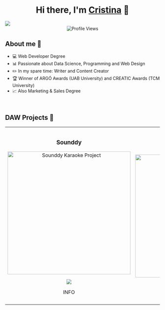 <div align="center">
<h1 align="center">Hi there, I'm <a href="">Cristina</a> 🤍</h1>
</div>
<img src="https://res.cloudinary.com/dlddsebry/image/upload/v1693214159/Cristina_rmfwfw.gif">
<div align="center">
  <img src="https://komarev.com/ghpvc/?username=cristinamateos11&color=ff69b4" alt="Profile Views">
</div>

## About me 🤍
- 💻 Web Developer Degree
- 📊 Passionate about Data Science, Programming and Web Design
- ✏️ In my spare time: Writer and Content Creator
- 🏆 Winner of ARGÓ Awards (UAB University) and CREATIC Awards (TCM University)
- 📈 Also Marketing & Sales Degree
<br>

## DAW Projects 🤍
<table>
<tr>
<td width="50%">
<h3 align="center">Sounddy</h3>
<div align="center">
<a href="https://github.com/cristinamateos11/Sounddy_Karaoke_M12" target="_blank">
  <img src="https://res.cloudinary.com/dlddsebry/image/upload/v1693220257/Sounddy_tdhrym.png" width="400" alt="Sounddy Karaoke Project">
</a>
<p>
<a href="https://github.com/cristinamateos11/Sounddy_Karaoke_M12" target="_blank">
<img src="https://img.shields.io/badge/CODE-ff69b4?style=for-the-badge&logo=github&logoColor=black">
</a>
</p>
<p>INFO</p>
</div>
                                                                                      
</td>

<td width="50%">
<br>
<h3 align="center">Podcast</h3>
<div align="center">                                       
<a href="https://github.com/cristinamateos11/M04_RSS_Podcast" target="_blank">
  <img src="https://res.cloudinary.com/dlddsebry/image/upload/v1693220277/Sounddy_1_swncxq.png" width="400" alt="Podcast RSS Project">
</a>
<br>
<p>
<a href="https://github.com/cristinamateos11/M04_RSS_Podcast" target="_blank">
<img src="https://img.shields.io/badge/CODE-ff69b4?style=for-the-badge&logo=github&logoColor=black">
</a>
</p>
</p>INFO</p>
</div>                                                             
</table>                                                                                 
</div>
<br>
